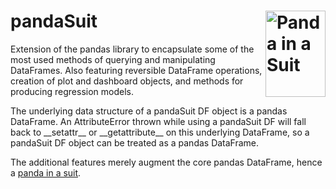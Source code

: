 # pandaSuit <img align="right" alt="Panda in a Suit" height="138" width="96" src="https://github.com/AnthonyRaimondo/pandaSuit/blob/main/pandaSuit-mini.ico?raw=true" title="Panda in a Suit" />
Extension of the pandas library to encapsulate some of the most used methods of querying and manipulating DataFrames. Also featuring reversible DataFrame operations, creation of plot and dashboard objects, and methods for producing regression models.

The underlying data structure of a pandaSuit DF object is a pandas DataFrame. An AttributeError thrown while using a pandaSuit DF will fall back to \_\_setattr\_\_ or \_\_getattribute\_\_ on this underlying DataFrame, so a pandaSuit DF object can be treated as a pandas DataFrame.

The additional features merely augment the core pandas DataFrame, hence a <ins>panda in a suit</ins>.
